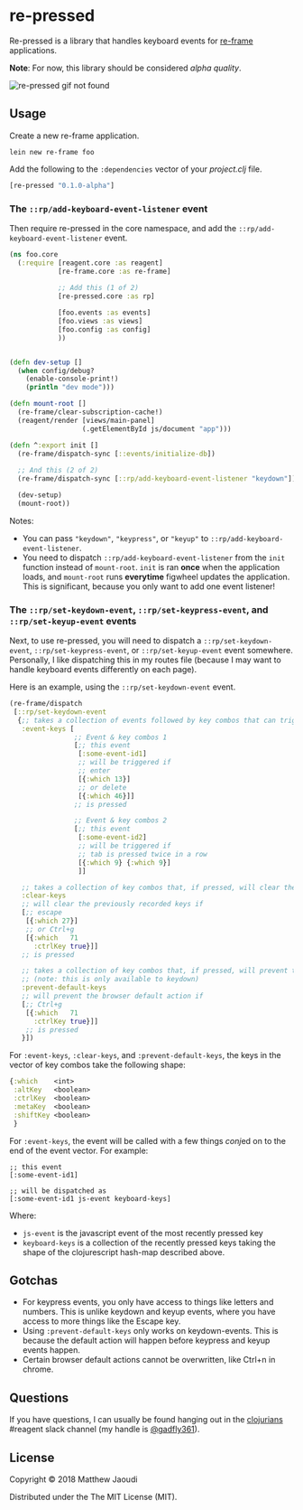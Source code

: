 # re-pressed

Re-pressed is a library that handles keyboard events
for [re-frame](https://github.com/Day8/re-frame) applications.

**Note**: For now, this library should be considered *alpha quality*.

![re-pressed gif not found](re-pressed.gif)

## Usage

Create a new re-frame application.

```
lein new re-frame foo
```

Add the following to the `:dependencies` vector of your *project.clj*
file.

```clojure
[re-pressed "0.1.0-alpha"]
```

### The `::rp/add-keyboard-event-listener` event

Then require re-pressed in the core namespace, and add the
`::rp/add-keyboard-event-listener` event.

```clojure
(ns foo.core
  (:require [reagent.core :as reagent]
            [re-frame.core :as re-frame]
			
            ;; Add this (1 of 2)
            [re-pressed.core :as rp]

            [foo.events :as events]
            [foo.views :as views]
            [foo.config :as config]
            ))


(defn dev-setup []
  (when config/debug?
    (enable-console-print!)
    (println "dev mode")))

(defn mount-root []
  (re-frame/clear-subscription-cache!)
  (reagent/render [views/main-panel]
                  (.getElementById js/document "app")))

(defn ^:export init []
  (re-frame/dispatch-sync [::events/initialize-db])
  
  ;; And this (2 of 2)
  (re-frame/dispatch-sync [::rp/add-keyboard-event-listener "keydown"])

  (dev-setup)
  (mount-root))
```

Notes:

- You can pass `"keydown"`, `"keypress"`, or `"keyup"` to
  `::rp/add-keyboard-event-listener`.
- You need to dispatch `::rp/add-keyboard-event-listener` from the
  `init` function instead of `mount-root`. `init` is ran **once** when
  the application loads, and `mount-root` runs **everytime** figwheel
  updates the application. This is significant, because you only want
  to add one event listener!

### The `::rp/set-keydown-event`, `::rp/set-keypress-event`, and  `::rp/set-keyup-event` events

Next, to use re-pressed, you will need to dispatch a
`::rp/set-keydown-event`, `::rp/set-keypress-event`, or
`::rp/set-keyup-event` event somewhere.  Personally, I like
dispatching this in my routes file (because I may want to handle
keyboard events differently on each page).

Here is an example, using the `::rp/set-keydown-event` event.

```clojure
(re-frame/dispatch
 [::rp/set-keydown-event
  {;; takes a collection of events followed by key combos that can trigger the event
   :event-keys [
                ;; Event & key combos 1
                [;; this event
                 [:some-event-id1]
                 ;; will be triggered if
                 ;; enter
                 [{:which 13}]
                 ;; or delete
                 [{:which 46}]]
                ;; is pressed

                ;; Event & key combos 2
                [;; this event
                 [:some-event-id2]
                 ;; will be triggered if
                 ;; tab is pressed twice in a row
                 [{:which 9} {:which 9}]
                 ]]

   ;; takes a collection of key combos that, if pressed, will clear the recorded keys
   :clear-keys
   ;; will clear the previously recorded keys if
   [;; escape
    [{:which 27}]
    ;; or Ctrl+g
    [{:which   71
      :ctrlKey true}]]
   ;; is pressed

   ;; takes a collection of key combos that, if pressed, will prevent the default browser action
   ;; (note: this is only available to keydown)
   :prevent-default-keys
   ;; will prevent the browser default action if
   [;; Ctrl+g
    [{:which   71
      :ctrlKey true}]]
    ;; is pressed
   }])
```

For `:event-keys`, `:clear-keys`, and `:prevent-default-keys`, the
keys in the vector of key combos take the following shape:

```clojure
{:which    <int>
 :altKey   <boolean>
 :ctrlKey  <boolean>
 :metaKey  <boolean>
 :shiftKey <boolean>
 }
```

For `:event-keys`, the event will be called with a few things *conj*ed
on to the end of the event vector. For example:

```
;; this event
[:some-event-id1]

;; will be dispatched as
[:some-event-id1 js-event keyboard-keys]
```

Where:

- `js-event` is the javascript event of the most recently pressed key
- `keyboard-keys` is a collection of the recently pressed keys taking
  the shape of the clojurescript hash-map described above.

## Gotchas

- For keypress events, you only have access to things like letters and
  numbers. This is unlike keydown and keyup events, where you have
  access to more things like the Escape key.
- Using `:prevent-default-keys` only works on keydown-events. This is
  because the default action will happen before keypress and keyup
  events happen.
- Certain browser default actions cannot be overwritten, like Ctrl+n
  in chrome.

## Questions

If you have questions, I can usually be found hanging out in
the [clojurians](http://clojurians.net/) #reagent slack channel (my
handle is [@gadfly361](https://twitter.com/gadfly361)).

## License

Copyright © 2018 Matthew Jaoudi

Distributed under the The MIT License (MIT).
